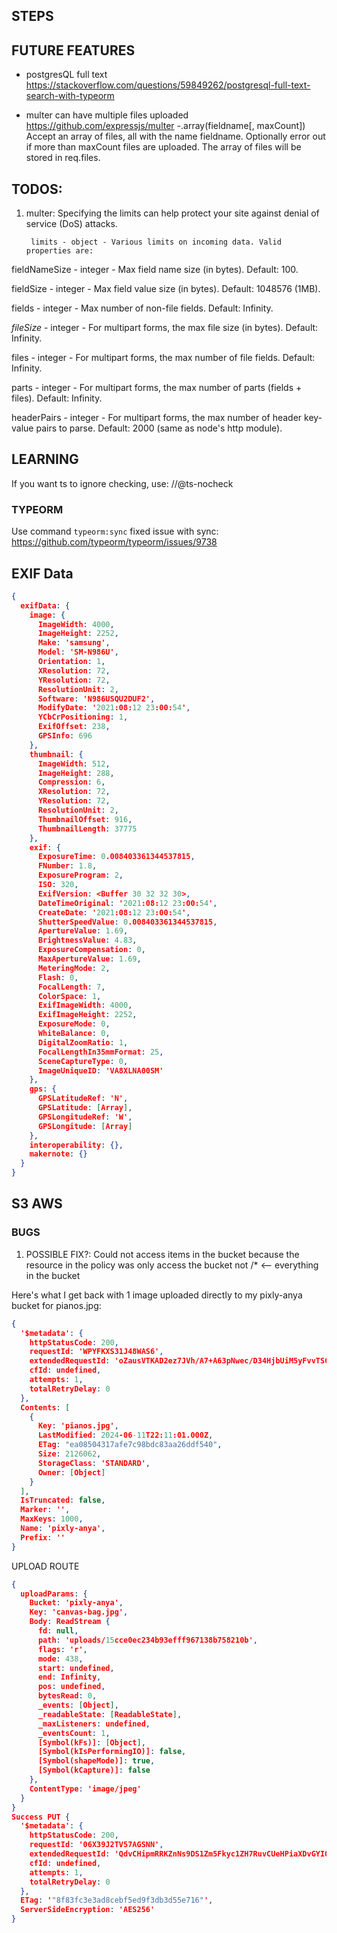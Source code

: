 
## STEPS





## FUTURE FEATURES

- postgresQL full text
https://stackoverflow.com/questions/59849262/postgresql-full-text-search-with-typeorm

- multer can have multiple files uploaded
https://github.com/expressjs/multer
    -.array(fieldname[, maxCount])
Accept an array of files, all with the name fieldname. Optionally error out if more than maxCount files are uploaded. The array of files will be stored in req.files.

## TODOS:
1. multer:
    Specifying the limits can help protect your site against denial of service (DoS) attacks.

        limits - object - Various limits on incoming data. Valid properties are:

fieldNameSize - integer - Max field name size (in bytes). Default: 100.

fieldSize - integer - Max field value size (in bytes). Default: 1048576 (1MB).

fields - integer - Max number of non-file fields. Default: Infinity.

*fileSize* - integer - For multipart forms, the max file size (in bytes). Default: Infinity.

files - integer - For multipart forms, the max number of file fields. Default: Infinity.

parts - integer - For multipart forms, the max number of parts (fields + files). Default: Infinity.

headerPairs - integer - For multipart forms, the max number of header key-value pairs to parse. Default: 2000 (same as node's http module).

## LEARNING
If you want ts to ignore checking, use:
  //@ts-nocheck

### TYPEORM
Use command `typeorm:sync`
fixed issue with sync:
https://github.com/typeorm/typeorm/issues/9738

## EXIF Data
``` json
{
  exifData: {
    image: {
      ImageWidth: 4000,
      ImageHeight: 2252,
      Make: 'samsung',
      Model: 'SM-N986U',
      Orientation: 1,
      XResolution: 72,
      YResolution: 72,
      ResolutionUnit: 2,
      Software: 'N986USQU2DUF2',
      ModifyDate: '2021:08:12 23:00:54',
      YCbCrPositioning: 1,
      ExifOffset: 238,
      GPSInfo: 696
    },
    thumbnail: {
      ImageWidth: 512,
      ImageHeight: 288,
      Compression: 6,
      XResolution: 72,
      YResolution: 72,
      ResolutionUnit: 2,
      ThumbnailOffset: 916,
      ThumbnailLength: 37775
    },
    exif: {
      ExposureTime: 0.008403361344537815,
      FNumber: 1.8,
      ExposureProgram: 2,
      ISO: 320,
      ExifVersion: <Buffer 30 32 32 30>,
      DateTimeOriginal: '2021:08:12 23:00:54',
      CreateDate: '2021:08:12 23:00:54',
      ShutterSpeedValue: 0.008403361344537815,
      ApertureValue: 1.69,
      BrightnessValue: 4.83,
      ExposureCompensation: 0,
      MaxApertureValue: 1.69,
      MeteringMode: 2,
      Flash: 0,
      FocalLength: 7,
      ColorSpace: 1,
      ExifImageWidth: 4000,
      ExifImageHeight: 2252,
      ExposureMode: 0,
      WhiteBalance: 0,
      DigitalZoomRatio: 1,
      FocalLengthIn35mmFormat: 25,
      SceneCaptureType: 0,
      ImageUniqueID: 'VA8XLNA00SM'
    },
    gps: {
      GPSLatitudeRef: 'N',
      GPSLatitude: [Array],
      GPSLongitudeRef: 'W',
      GPSLongitude: [Array]
    },
    interoperability: {},
    makernote: {}
  }
}

```

## S3 AWS

### BUGS
1. POSSIBLE FIX?: Could not access items in the bucket because the resource in the policy was only access the bucket not <bucket>/* <-- everything in the bucket

Here's what I get back with 1 image uploaded directly to my pixly-anya bucket for pianos.jpg:

``` json
{
  '$metadata': {
    httpStatusCode: 200,
    requestId: 'WPYFKXS31J48WAS6',
    extendedRequestId: 'oZausVTKAD2ez7JVh/A7+A63pNwec/D34HjbUiM5yFvvTSGidGujUjoRXrxvwmlI2TLKXVWhgBvJzAzMRBi33qUUZxyd7UwVuF4vuOFXw3k=',
    cfId: undefined,
    attempts: 1,
    totalRetryDelay: 0
  },
  Contents: [
    {
      Key: 'pianos.jpg',
      LastModified: 2024-06-11T22:11:01.000Z,
      ETag: "ea08504317afe7c98bdc83aa26ddf540",
      Size: 2126062,
      StorageClass: 'STANDARD',
      Owner: [Object]
    }
  ],
  IsTruncated: false,
  Marker: '',
  MaxKeys: 1000,
  Name: 'pixly-anya',
  Prefix: ''
}
```

UPLOAD ROUTE
``` json
{
  uploadParams: {
    Bucket: 'pixly-anya',
    Key: 'canvas-bag.jpg',
    Body: ReadStream {
      fd: null,
      path: 'uploads/15cce0ec234b93efff967138b758210b',
      flags: 'r',
      mode: 438,
      start: undefined,
      end: Infinity,
      pos: undefined,
      bytesRead: 0,
      _events: [Object],
      _readableState: [ReadableState],
      _maxListeners: undefined,
      _eventsCount: 1,
      [Symbol(kFs)]: [Object],
      [Symbol(kIsPerformingIO)]: false,
      [Symbol(shapeMode)]: true,
      [Symbol(kCapture)]: false
    },
    ContentType: 'image/jpeg'
  }
}
Success PUT {
  '$metadata': {
    httpStatusCode: 200,
    requestId: '06X39J2TV57AGSNN',
    extendedRequestId: 'QdvCHipmRRKZnNs9DS1Zm5Fkyc1ZH7RuvCUeHPiaXDvGYIOOnussFOEVjgJyWnVh7gIXVXCkFxA=',
    cfId: undefined,
    attempts: 1,
    totalRetryDelay: 0
  },
  ETag: '"8f83fc3e3ad8cebf5ed9f3db3d55e716"',
  ServerSideEncryption: 'AES256'
}
```